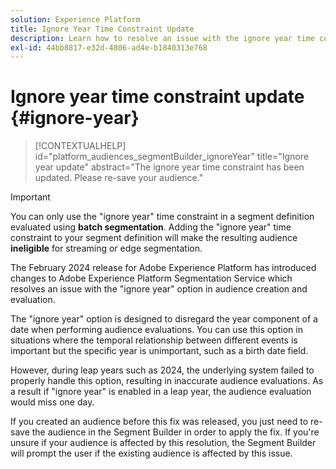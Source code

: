 ```yaml
---
solution: Experience Platform
title: Ignore Year Time Constraint Update
description: Learn how to resolve an issue with the ignore year time constraint.
exl-id: 44bb8817-e32d-4806-ad4e-b1840313e768
---
```

# Ignore year time constraint update {#ignore-year}

>[!CONTEXTUALHELP]
>id="platform_audiences_segmentBuilder_ignoreYear"
>title="Ignore year update"
>abstract="The ignore year time constraint has been updated. Please re-save your audience."

>[!IMPORTANT]
>
>You can only use the "ignore year" time constraint in a segment definition evaluated using **batch segmentation**. Adding the "ignore year" time constraint to your segment definition will make the resulting audience **ineligible** for streaming or edge segmentation.

The February 2024 release for Adobe Experience Platform has introduced changes to Adobe Experience Platform Segmentation Service which resolves an issue with the "ignore year" option in audience creation and evaluation.

The "ignore year" option is designed to disregard the year component of a date when performing audience evaluations. You can use this option in situations where the temporal relationship between different events is important but the specific year is unimportant, such as a birth date field. 

However, during leap years such as 2024, the underlying system failed to properly handle this option, resulting in inaccurate audience evaluations. As a result if "ignore year" is enabled in a leap year, the audience evaluation would miss one day.

If you created an audience before this fix was released, you just need to re-save the audience in the Segment Builder in order to apply the fix. If you're unsure if your audience is affected by this resolution, the Segment Builder will prompt the user if the existing audience is affected by this issue.
